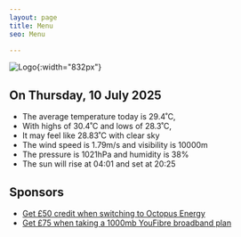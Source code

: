 ```yaml
---
layout: page
title: Menu
seo: Menu

---
```


![Logo](/images/logo.jpg){:width="832px"}

<!-- weather_marker starts -->
## On Thursday, 10 July 2025

- The average temperature today is 29.4˚C,
- With highs of 30.4˚C and lows of 28.3˚C,
- It may feel like 28.83˚C with clear sky
- The wind speed is 1.79m/s and visibility is 10000m
- The pressure is 1021hPa and humidity is 38%
- The sun will rise at 04:01 and set at 20:25

<!-- weather_marker ends -->

## Sponsors

- [Get £50 credit when switching to Octopus Energy](https://bit.ly/3oD1nnS)
- [Get £75 when taking a 1000mb YouFibre broadband plan](https://aklam.io/91zWhU?)
